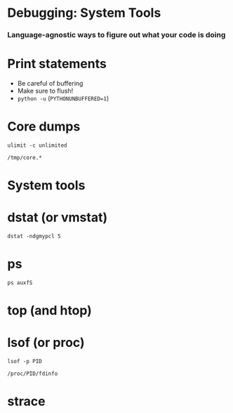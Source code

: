 # Debugging: System Tools

### Language-agnostic ways to figure out what your code is doing



# Print statements


- Be careful of buffering
- Make sure to flush!
- `python -u` (`PYTHONUNBUFFERED=1`)



# Core dumps

`ulimit -c unlimited`

`/tmp/core.*`



# System tools


# dstat (or vmstat)

`dstat -ndgmypcl 5`


# ps

`ps auxfS`


# top (and htop)


# lsof (or proc)

`lsof -p PID`

`/proc/PID/fdinfo`


# strace
